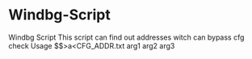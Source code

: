 # Windbg-Script

Windbg Script 
This script can find out addresses witch can bypass cfg check
Usage $$>a<CFG_ADDR.txt arg1 arg2 arg3
